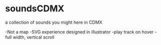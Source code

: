 # soundsCDMX
a collection of sounds you might here in CDMX

-Not a map
-SVG experience designed in illustrator
-play track on hover
-full width, vertical scroll